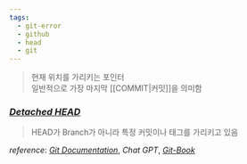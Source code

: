 ```yaml
---
tags:
  - git-error
  - github
  - head
  - git
---
```

> 현재 위치를 가리키는 포인터 <br/> 
> 일반적으로 가장 마지막 [[COMMIT|커밋]]을 의미함 

### [_Detached HEAD_](https://git-scm.com/docs/git-checkout)
> HEAD가 Branch가 아니라 특정 커밋이나 태그를 가리키고 있음


_reference_: [_Git Documentation_](https://git-scm.com/book/en/v2/Git-Branching-Branches-in-a-Nutshell), _Chat GPT_, [_Git-Book_](https://git-scm.com/docs/git-checkout#_detached_head)

